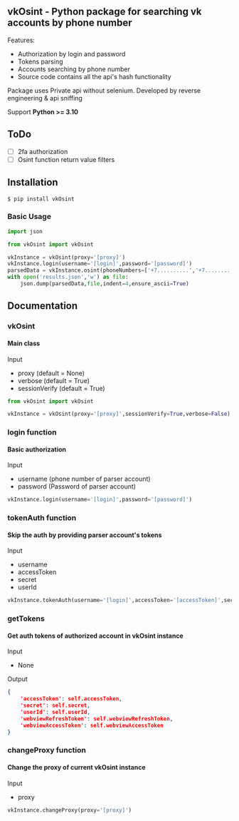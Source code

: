 ###


## vkOsint - Python package for searching vk accounts by phone number

Features:
* Authorization by login and password
* Tokens parsing
* Accounts searching by phone number
* Source code contains all the api's hash functionality

Package uses Private api without selenium.
Developed by reverse engineering & api sniffing

Support **Python >= 3.10**

## ToDo
- [ ] 2fa authorization
- [ ] Osint function return value filters
## Installation
```console
$ pip install vkOsint
```
### Basic Usage

``` python
import json

from vkOsint import vkOsint

vkInstance = vkOsint(proxy='[proxy]')
vkInstance.login(username='[login]',password='[password]')
parsedData = vkInstance.osint(phoneNumbers=['+7..........','+7..........'])
with open('results.json','w') as file:
    json.dump(parsedData,file,indent=4,ensure_ascii=True)
```
## Documentation

### vkOsint

#### Main class
Input
* proxy (default = None)
* verbose (default = True)
* sessionVerify (default = True)
``` python
from vkOsint import vkOsint

vkInstance = vkOsint(proxy='[proxy]',sessionVerify=True,verbose=False)
```
### login function

#### Basic authorization
Input
* username (phone number of parser account)
* password (Password of parser account)
``` python
vkInstance.login(username='[login]',password='[password]')
```
### tokenAuth function 

#### Skip the auth by providing parser account's tokens
Input
* username
* accessToken
* secret
* userId
``` python
vkInstance.tokenAuth(username='[login]',accessToken='[accessToken]',secret='[secret]',userId='[userId]')
```
### getTokens

#### Get auth tokens of authorized account in vkOsint instance
Input
* None

Output
```json
{
    'accessToken': self.accessToken,
    'secret': self.secret,
    'userId': self.userId,
    'webviewRefreshToken': self.webviewRefreshToken,
    'webviewAccessToken': self.webviewAccessToken
}
```
### changeProxy function 

#### Change the proxy of current vkOsint instance
Input
* proxy
``` python
vkInstance.changeProxy(proxy='[proxy]')
```


